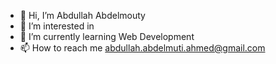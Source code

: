 - 👋 Hi, I’m Abdullah Abdelmouty
- 👀 I’m interested in 
- 🌱 I’m currently learning Web Development
- 📫 How to reach me abdullah.abdelmuti.ahmed@gmail.com

<!---
AbdullahAbdelmouty/AbdullahAbdelmouty is a ✨ special ✨ repository because its `README.md` (this file) appears on your GitHub profile.
You can click the Preview link to take a look at your changes.
--->
